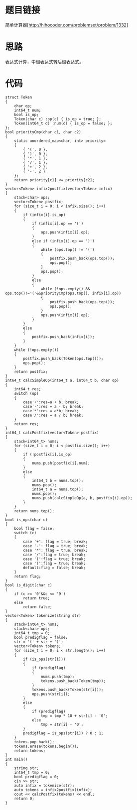 ﻿# 题目链接
简单计算器[http://hihocoder.com/problemset/problem/1332]

# 思路
表达式计算，中缀表达式转后缀表达式。

# 代码
	struct Token
	{
	    char op;
	    int64_t num;
	    bool is_op;
	    Token(char c) :op(c) { is_op = true; };
	    Token(int64_t d) :num(d) { is_op = false; };
	};
	bool priorityCmp(char c1, char c2)
	{
	    static unordered_map<char, int> priority=
	    {
	        { '(', 0 },
	        { ')', 0 },
	        { '*', 1 },
	        { '/', 1 },
	        { '+', 2 },
	        { '-', 2 }
	    };
	    return priority[c1] <= priority[c2];
	}
	vector<Token> infix2postfix(vector<Token> infix)
	{
	    stack<char> ops;
	    vector<Token> postfix;
	    for (size_t i = 0; i < infix.size(); i++)
	    {
	        if (infix[i].is_op)
	        {
	            if (infix[i].op == '(')
	            {
	                ops.push(infix[i].op);
	            }
	            else if (infix[i].op == ')')
	            {
	                while (ops.top() != '(')
	                {
	                    postfix.push_back(ops.top());
	                    ops.pop();
	                }
	                ops.pop();
	            }
	            else
	            {
	                while (!ops.empty() && ops.top()!='('&&priorityCmp(ops.top(), infix[i].op))
	                {
	                    postfix.push_back(ops.top());
	                    ops.pop();
	                }
	                ops.push(infix[i].op);
	            }
	        }
	        else
	        {
	            postfix.push_back(infix[i]);
	        }
	    }
	    while (!ops.empty())
	    {
	        postfix.push_back(Token(ops.top()));
	        ops.pop();
	    }
	    return postfix;
	}
	int64_t calcSimpleOp(int64_t a, int64_t b, char op)
	{
	    int64_t res;
	    switch (op)
	    {
	        case'+':res=a + b; break;
	        case'-':res = a - b; break;
	        case'*':res = a*b; break;
	        case'/':res = a / b; break;
	    }
	    return res;
	}
	int64_t calcPostfix(vector<Token> postfix)
	{
	    stack<int64_t> nums;
	    for (size_t i = 0; i < postfix.size(); i++)
	    {
	        if (!postfix[i].is_op)
	        {
	            nums.push(postfix[i].num);
	        }
	        else
	        {
	            int64_t b = nums.top();
	            nums.pop();
	            int64_t a = nums.top();
	            nums.pop();
	            nums.push(calcSimpleOp(a, b, postfix[i].op));
	        }
	    }
	    return nums.top();
	}
	bool is_ops(char c)
	{
	    bool flag = false;
	    switch (c)
	    {
	        case '+': flag = true; break;
	        case '-': flag = true; break;
	        case '*': flag = true; break;
	        case '/':flag = true; break;
	        case '(':flag = true; break;
	        case ')':flag = true; break;
	        default:flag = false; break;
	    }
	    return flag;
	}
	bool is_digit(char c)
	{
	    if (c >= '0'&&c <= '9')
	        return true;
	    else
	        return false;
	}
	vector<Token> tokenize(string str)
	{
	    stack<int64_t> nums;
	    stack<char> ops;
	    int64_t tmp = 0;
	    bool predigflag = false;
	    str = '(' + str + ')';
	    vector<Token> tokens;
	    for (size_t i = 0; i < str.length(); i++)
	    {
	        if (is_ops(str[i]))
	        {
	            if (predigflag)
	            {
	                nums.push(tmp);
	                tokens.push_back(Token(tmp));
	            }
	            tokens.push_back(Token(str[i]));
	            ops.push(str[i]);
	        }
	        else
	        {
	            if (predigflag)
	                tmp = tmp * 10 + str[i] - '0';
	            else
	                tmp = str[i] - '0';
	        }
	        predigflag = is_ops(str[i]) ? 0 : 1;
	    }
	    tokens.pop_back();
	    tokens.erase(tokens.begin());
	    return tokens;
	}
	int main()
	{
	    string str;
	    int64_t tmp = 0;
	    bool predigflag = 0;
	    cin >> str;
	    auto infix = tokenize(str);
	    auto tokens = infix2postfix(infix);
	    cout << calcPostfix(tokens) << endl;
	    return 0;
	}
